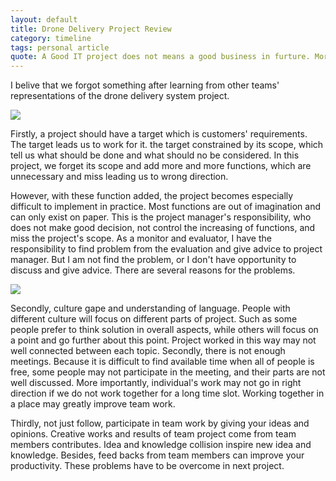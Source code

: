 ```yaml
---
layout: default
title: Drone Delivery Project Review
category: timeline
tags: personal article
quote: A Good IT project does not means a good business in furture. More things required to make project becoming business.
---
```

I belive that we forgot something after learning from other teams' representations of the drone delivery system project.

<img src="http://images.techhive.com/images/article/2014/07/drone_main-100362463-primary.idge.jpg"/>

Firstly, a project should have a target which is customers' requirements. The target leads us to work for it. the target constrained by its scope, which tell us what should be done and what should no be considered. In this project, we forget its scope and add more and more functions, which are unnecessary and miss leading us to wrong direction.

However, with these function added, the project becomes especially difficult to implement in practice. Most functions are out of imagination and can only exist on paper. This is the project manager's responsibility, who does not make good decision, not control the increasing of functions, and miss the project's scope. As a monitor and evaluator, I have the responsibility to find problem from the evaluation and give advice to project manager. But I am not find the problem, or I don't have opportunity to discuss and give advice. There are several reasons for the problems.

<img src="http://disruptiveviews.com/wp-content/uploads/2015/02/Dollarphotoclub_60017294_drones.jpg"/>

Secondly, culture gape and understanding of language. People with different culture will focus on different parts of project. Such as some people prefer to think solution in overall aspects, while others will focus on a point and go further about this point. Project worked in this way may not well connected between each topic. Secondly, there is not enough meetings. Because it is difficult to find available time when all of people is free, some people may not participate in the meeting, and their parts are not well discussed. More importantly, individual's work may not go in right direction if we do not work together for a long time slot. Working together in a place may greatly improve team work.

Thirdly, not just follow, participate in team work by giving your ideas and opinions. Creative works and results of team project come from team members contributes. Idea and knowledge collision inspire new idea and knowledge. Besides, feed backs from team members can improve your productivity. These problems have to be overcome in next project.
